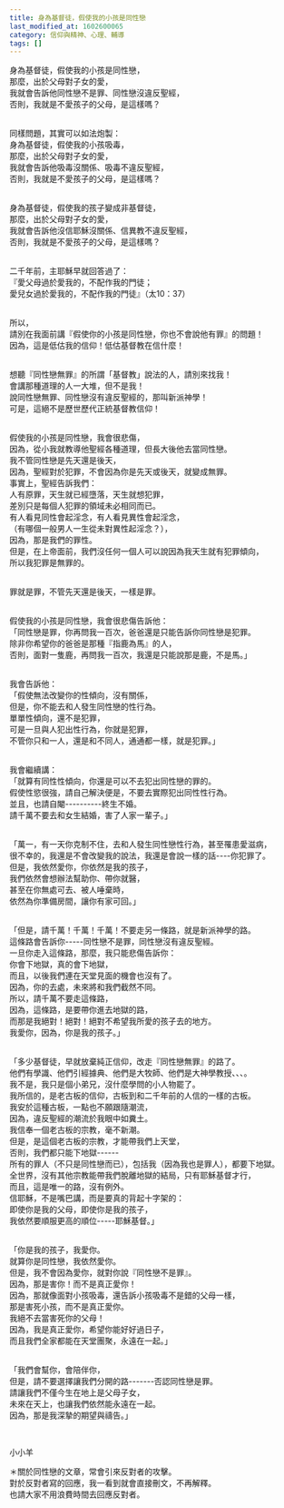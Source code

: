 ```yaml
---
title: 身為基督徒，假使我的小孩是同性戀
last_modified_at: 1602600065
category: 信仰與精神、心理、輔導
tags: []
---
```


<p>身為基督徒，假使我的小孩是同性戀，<br>
那麼，出於父母對子女的愛，<br>
我就會告訴他同性戀不是罪、同性戀沒違反聖經，<br>
否則，我就是不愛孩子的父母，是這樣嗎？</p>

<p><br>
同樣問題，其實可以如法炮製：<br>
身為基督徒，假使我的小孩吸毒，<br>
那麼，出於父母對子女的愛，<br>
我就會告訴他吸毒沒關係、吸毒不違反聖經，<br>
否則，我就是不愛孩子的父母，是這樣嗎？</p>

<p><br>
身為基督徒，假使我的孩子變成非基督徒，<br>
那麼，出於父母對子女的愛，<br>
我就會告訴他沒信耶穌沒關係、信異教不違反聖經，<br>
否則，我就是不愛孩子的父母，是這樣嗎？</p>

<p><br>
二千年前，主耶穌早就回答過了：<br>
『愛父母過於愛我的，不配作我的門徒；<br>
愛兒女過於愛我的，不配作我的門徒』（太10：37）</p>

<p><br>
所以，<br>
請別在我面前講『假使你的小孩是同性戀，你也不會說他有罪』的問題！<br>
因為，這是低估我的信仰！低估基督教在信什麼！</p>

<p><br>
想聽『同性戀無罪』的所謂「基督教」說法的人，請別來找我！<br>
會講那種道理的人一大堆，但不是我！<br>
說同性戀無罪、同性戀沒有違反聖經的，那叫新派神學！<br>
可是，這絕不是歷世歷代正統基督教信仰！</p>

<p><br>
假使我的小孩是同性戀，我會很悲傷，<br>
因為，從小我就教導他聖經各種道理，但長大後他去當同性戀。<br>
我不管同性戀是先天還是後天，<br>
因為，聖經對於犯罪，不會因為你是先天或後天，就變成無罪。<br>
事實上，聖經告訴我們：<br>
人有原罪，天生就已經墮落，天生就想犯罪，<br>
差別只是每個人犯罪的領域未必相同而已。<br>
有人看見同性會起淫念，有人看見異性會起淫念，<br>
（有哪個一般男人一生從未對異性起淫念？），<br>
因為，那是我們的罪性。<br>
但是，在上帝面前，我們沒任何一個人可以說因為我天生就有犯罪傾向，<br>
所以我犯罪是無罪的。</p>

<p><br>
罪就是罪，不管先天還是後天，一樣是罪。</p>

<p><br>
假使我的小孩是同性戀，我會很悲傷告訴他：<br>
「同性戀是罪，你再問我一百次，爸爸還是只能告訴你同性戀是犯罪。<br>
除非你希望你的爸爸是那種『指鹿為馬』的人，<br>
否則，面對一隻鹿，再問我一百次，我還是只能說那是鹿，不是馬。」</p>

<p><br>
我會告訴他：<br>
「假使無法改變你的性傾向，沒有關係，<br>
但是，你不能去和人發生同性戀的性行為。<br>
單單性傾向，還不是犯罪，<br>
可是一旦與人犯出性行為，你就是犯罪，<br>
不管你只和一人，還是和不同人，通通都一樣，就是犯罪。」</p>

<p><br>
我會繼續講：<br>
「就算有同性性傾向，你還是可以不去犯出同性戀的罪的。<br>
假使性慾很強，請自己解決便是，不要去實際犯出同性性行為。<br>
並且，也請自閹----------終生不婚。<br>
請千萬不要去和女生結婚，害了人家一輩子。」</p>

<p><br>
「萬一，有一天你克制不住，去和人發生同性戀性行為，甚至罹患愛滋病，<br>
很不幸的，我還是不會改變我的說法，我還是會說一樣的話----你犯罪了。<br>
但是，我依然愛你，你依然是我的孩子，<br>
我們依然會想辦法幫助你、帶你就醫，<br>
甚至在你無處可去、被人唾棄時，<br>
依然為你準備房間，讓你有家可回。」</p>

<p><br>
「但是，請千萬！千萬！千萬！不要走另一條路，就是新派神學的路。<br>
這條路會告訴你-----同性戀不是罪，同性戀沒有違反聖經。<br>
一旦你走入這條路，那麼，我只能悲傷告訴你：<br>
你會下地獄，真的會下地獄，<br>
而且，以後我們連在天堂見面的機會也沒有了。<br>
因為，你的去處，未來將和我們截然不同。<br>
所以，請千萬不要走這條路，<br>
因為，這條路，是要帶你進去地獄的路，<br>
而那是我絕對！絕對！絕對不希望我所愛的孩子去的地方。<br>
我愛你，因為，你是我的孩子。」</p>

<p><br>
「多少基督徒，早就放棄純正信仰，改走『同性戀無罪』的路了。<br>
他們有學識、他們引經據典、他們是大牧師、他們是大神學教授、、、。<br>
我不是，我只是個小弟兄，沒什麼學問的小人物罷了。<br>
我所信的，是老古板的信仰，古板到和二千年前的人信的一樣的古板。<br>
我安於這種古板，一點也不願跟隨潮流，<br>
因為，違反聖經的潮流於我眼中如糞土。<br>
我信奉一個老古板的宗教，毫不新潮。<br>
但是，是這個老古板的宗教，才能帶我們上天堂，<br>
否則，我們都只能下地獄------<br>
所有的罪人（不只是同性戀而已），包括我（因為我也是罪人），都要下地獄。<br>
全世界，沒有其他宗教能帶我們脫離地獄的結局，只有耶穌基督才行，<br>
而且，這是唯一的路，沒有例外。<br>
信耶穌，不是嘴巴講，而是要真的背起十字架的：<br>
即使你是我的父母，即使你是我的孩子，<br>
我依然要順服更高的順位-----耶穌基督。」</p>

<p><br>
「你是我的孩子，我愛你。<br>
就算你是同性戀，我依然愛你。<br>
但是，我不會因為愛你，就對你說『同性戀不是罪』。<br>
因為，那是害你！而不是真正愛你！<br>
因為，那就像面對小孩吸毒，還告訴小孩吸毒不是錯的父母一樣，<br>
那是害死小孩，而不是真正愛你。<br>
我絕不去當害死你的父母！<br>
因為，我是真正愛你，希望你能好好過日子，<br>
而且我們全家都能在天堂團聚，永遠在一起。」</p>

<p><br>
「我們會幫你，會陪伴你，<br>
但是，請不要選擇讓我們分開的路-------否認同性戀是罪。<br>
請讓我們不僅今生在地上是父母子女，<br>
未來在天上，也讓我們依然能永遠在一起。<br>
因為，那是我深摯的期望與禱告。」</p>

<p>&nbsp;</p>

<p>小小羊</p>

<p>＊關於同性戀的文章，常會引來反對者的攻擊。<br>
對於反對者寫的回應，我一看到就會直接刪文，不再解釋。<br>
也請大家不用浪費時間去回應反對者。</p>

<p>&nbsp;</p>

<p>&nbsp;</p>


